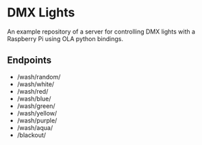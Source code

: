 # DMX Lights
An example repository of a server for controlling DMX lights with a Raspberry Pi using OLA python bindings.

## Endpoints
- /wash/random/
- /wash/white/
- /wash/red/
- /wash/blue/
- /wash/green/
- /wash/yellow/
- /wash/purple/
- /wash/aqua/
- /blackout/
